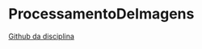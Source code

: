# ProcessamentoDeImagens

[Github da disciplina](https://github.com/eriksonJAguiar/SCC0651-2-ProcessamentoImagens)
